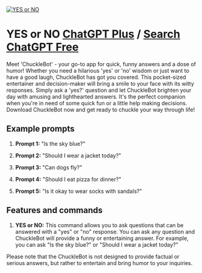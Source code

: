 
[![YES or NO](null)](https://chat.openai.com/g/g-tQ32iDHKj-yes-or-no)

# YES or NO [ChatGPT Plus](https://chat.openai.com/g/g-tQ32iDHKj-yes-or-no) / [Search ChatGPT Free](https://gptcall.net/index.html#/?search=YES%20or%20NO)

Meet 'ChuckleBot' - your go-to app for quick, funny answers and a dose of humor! Whether you need a hilarious 'yes' or 'no' wisdom or just want to have a good laugh, ChuckleBot has got you covered. This pocket-sized entertainer and decision-maker will bring a smile to your face with its witty responses. Simply ask a 'yes?' question and let ChuckleBot brighten your day with amusing and lighthearted answers. It's the perfect companion when you're in need of some quick fun or a little help making decisions. Download ChuckleBot now and get ready to chuckle your way through life!

## Example prompts

1. **Prompt 1:** "Is the sky blue?"

2. **Prompt 2:** "Should I wear a jacket today?"

3. **Prompt 3:** "Can dogs fly?"

4. **Prompt 4:** "Should I eat pizza for dinner?"

5. **Prompt 5:** "Is it okay to wear socks with sandals?"

## Features and commands

1. **YES or NO:** This command allows you to ask questions that can be answered with a "yes" or "no" response. You can ask any question and ChuckleBot will provide a funny or entertaining answer. For example, you can ask "Is the sky blue?" or "Should I wear a jacket today?"

Please note that the ChuckleBot is not designed to provide factual or serious answers, but rather to entertain and bring humor to your inquiries.


